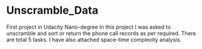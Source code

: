 # Unscramble_Data
First project in Udacity Nano-degree 
In this project I was asked to unscramble and sort or return the phone call records as per required.
There are total 5 tasks.
I have also attached space-time complexity analysis.
